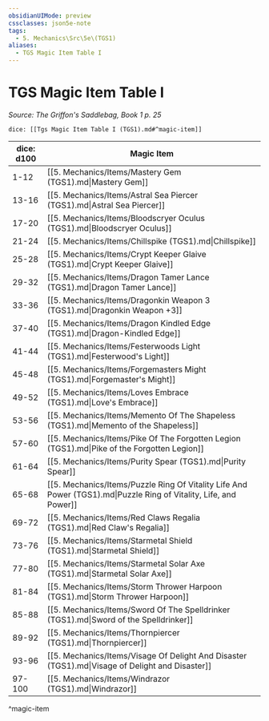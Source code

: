 ```yaml
---
obsidianUIMode: preview
cssclasses: json5e-note
tags:
  - 5. Mechanics\Src\5e\(TGS1)
aliases:
  - TGS Magic Item Table I
---
```

# TGS Magic Item Table I
*Source: The Griffon's Saddlebag, Book 1 p. 25* 

`dice: [[Tgs Magic Item Table I (TGS1).md#^magic-item]]`

| dice: d100 | Magic Item |
|------------|------------|
| 1-12 | [[5. Mechanics/Items/Mastery Gem (TGS1).md\|Mastery Gem]] |
| 13-16 | [[5. Mechanics/Items/Astral Sea Piercer (TGS1).md\|Astral Sea Piercer]] |
| 17-20 | [[5. Mechanics/Items/Bloodscryer Oculus (TGS1).md\|Bloodscryer Oculus]] |
| 21-24 | [[5. Mechanics/Items/Chillspike (TGS1).md\|Chillspike]] |
| 25-28 | [[5. Mechanics/Items/Crypt Keeper Glaive (TGS1).md\|Crypt Keeper Glaive]] |
| 29-32 | [[5. Mechanics/Items/Dragon Tamer Lance (TGS1).md\|Dragon Tamer Lance]] |
| 33-36 | [[5. Mechanics/Items/Dragonkin Weapon 3 (TGS1).md\|Dragonkin Weapon +3]] |
| 37-40 | [[5. Mechanics/Items/Dragon Kindled Edge (TGS1).md\|Dragon-Kindled Edge]] |
| 41-44 | [[5. Mechanics/Items/Festerwoods Light (TGS1).md\|Festerwood's Light]] |
| 45-48 | [[5. Mechanics/Items/Forgemasters Might (TGS1).md\|Forgemaster's Might]] |
| 49-52 | [[5. Mechanics/Items/Loves Embrace (TGS1).md\|Love's Embrace]] |
| 53-56 | [[5. Mechanics/Items/Memento Of The Shapeless (TGS1).md\|Memento of the Shapeless]] |
| 57-60 | [[5. Mechanics/Items/Pike Of The Forgotten Legion (TGS1).md\|Pike of the Forgotten Legion]] |
| 61-64 | [[5. Mechanics/Items/Purity Spear (TGS1).md\|Purity Spear]] |
| 65-68 | [[5. Mechanics/Items/Puzzle Ring Of Vitality Life And Power (TGS1).md\|Puzzle Ring of Vitality, Life, and Power]] |
| 69-72 | [[5. Mechanics/Items/Red Claws Regalia (TGS1).md\|Red Claw's Regalia]] |
| 73-76 | [[5. Mechanics/Items/Starmetal Shield (TGS1).md\|Starmetal Shield]] |
| 77-80 | [[5. Mechanics/Items/Starmetal Solar Axe (TGS1).md\|Starmetal Solar Axe]] |
| 81-84 | [[5. Mechanics/Items/Storm Thrower Harpoon (TGS1).md\|Storm Thrower Harpoon]] |
| 85-88 | [[5. Mechanics/Items/Sword Of The Spelldrinker (TGS1).md\|Sword of the Spelldrinker]] |
| 89-92 | [[5. Mechanics/Items/Thornpiercer (TGS1).md\|Thornpiercer]] |
| 93-96 | [[5. Mechanics/Items/Visage Of Delight And Disaster (TGS1).md\|Visage of Delight and Disaster]] |
| 97-100 | [[5. Mechanics/Items/Windrazor (TGS1).md\|Windrazor]] |
^magic-item

